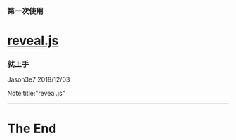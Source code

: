 ### 第一次使用
# [reveal.js](https://revealjs.com/#/)
### 就上手

Jason3e7 2018/12/03

Note:title:"reveal.js"

---

# The End
